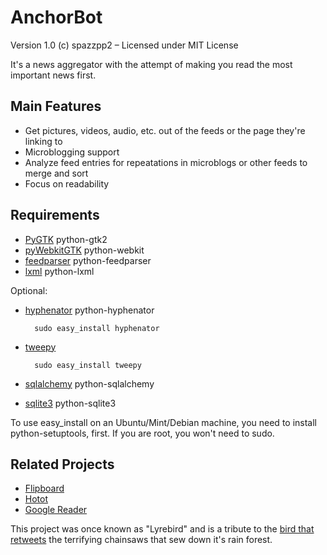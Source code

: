 AnchorBot
=========

Version 1.0
(c) spazzpp2 – Licensed under MIT License

It's a news aggregator with the attempt of making you read the most important news first.

Main Features
-------------

* Get pictures, videos, audio, etc. out of the feeds or the page they're linking to
* Microblogging support
* Analyze feed entries for repeatations in microblogs or other feeds to merge and sort
* Focus on readability

Requirements
------------
* [PyGTK](http://pygtk.org/) python-gtk2
* [pyWebkitGTK](https://code.google.com/p/pywebkitgtk/) python-webkit
* [feedparser](http://feedparser.org/) python-feedparser
* [lxml](http://lxml.de) python-lxml

Optional:

* [hyphenator](https://code.google.com/p/python-hyphenator/) python-hyphenator

        sudo easy_install hyphenator

* [tweepy](http://joshthecoder.github.com/tweepy/)

        sudo easy_install tweepy

* [sqlalchemy](http://sqlalchemy.org) python-sqlalchemy
* [sqlite3](http://pysqlite.org) python-sqlite3

To use easy\_install on an Ubuntu/Mint/Debian machine, you need to install python-setuptools, first. If you are root, you won't need to sudo.

Related Projects
----------------
* [Flipboard](http://flipboard.com/)
* [Hotot](https://code.google.com/p/hotot)
* [Google Reader](http://reader.google.com/)

This project was once known as "Lyrebird" and is a tribute to the [bird that retweets](http://youtu.be/7XiQDgNUEMw) the terrifying chainsaws that sew down it's rain forest.
